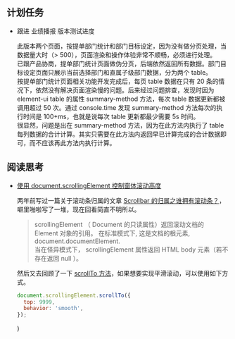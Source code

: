 ## 计划任务

- 跟进 业绩播报 版本测试进度

  此版本两个页面，按提单部门统计和部门目标设定，因为没有做分页处理，当数据量大时（> 500），页面渲染和操作体验非常不顺畅，必须进行处理。  
  已跟产品协商，提单部门统计页面做伪分页，后端依然返回所有数据。部门目标设定页面只展示当前选择部门和直属子级部门数据，分为两个 table。  
  按提单部门统计页面相关功能开发完成后，每页 table 数据在只有 20 条的情况下，依然没有解决页面渲染慢的问题。后来经过问题排查，发现时因为 element-ui table 的属性 summary-method 方法，每次 table 数据更新都被调用超过 50 次。通过 console.time 发现 summary-method 方法每次的执行时间是 100+ms，也就是说每次 table 更新都最少需要 5s 时间。  
  很显然，问题是出在 summary-method 方法，因为在此方法内执行了 table 每列数据的合计计算。其实只需要在此方法内返回早已计算完成的合计数据即可，而不应该再此方法内执行计算。

## 阅读思考

- [使用 document.scrollingElement 控制窗体滚动高度](https://www.zhangxinxu.com/wordpress/2019/02/document-scrollingelement/)

  两年前写过一篇关于滚动条归属的文章 [Scrollbar 的归属之谁拥有滚动条？](https://monine.github.io/2016/11/27/ScrollBar-%E7%9A%84%E5%BD%92%E5%B1%9E%E4%B9%8B%E8%B0%81%E6%8B%A5%E6%9C%89%E6%BB%9A%E5%8A%A8%E6%9D%A1.html)，噼里啪啦写了一堆，现在回看简直不明所以。

  > scrollingElement （ Document 的只读属性）返回滚动文档的 Element 对象的引用。 在标准模式下, 这是文档的根元素, document.documentElement.  
  > 当在怪异模式下， scrollingElement 属性返回 HTML body 元素（若不存在返回 null ）。

  然后又去回顾了一下 [scrollTo 方法](https://developer.mozilla.org/en-US/docs/Web/API/Window/scrollTo)，如果想要实现平滑滚动，可以使用如下方式。

  ```js
  document.scrollingElement.scrollTo({
    top: 9999,
    behavior: 'smooth',
  });
  ```

  )
